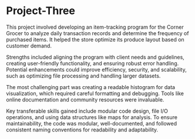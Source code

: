 # Project-Three

This project involved developing an item-tracking program for the Corner Grocer to analyze daily transaction records and determine the frequency of purchased items. It helped the store optimize its produce layout based on customer demand.  

Strengths included aligning the program with client needs and guidelines, creating user-friendly functionality, and ensuring robust error handling. Potential enhancements could improve efficiency, security, and scalability, such as optimizing file processing and handling larger datasets.  

The most challenging part was creating a readable histogram for data visualization, which required careful formatting and debugging. Tools like online documentation and community resources were invaluable.  

Key transferable skills gained include modular code design, file I/O operations, and using data structures like maps for analysis. To ensure maintainability, the code was modular, well-documented, and followed consistent naming conventions for readability and adaptability.

